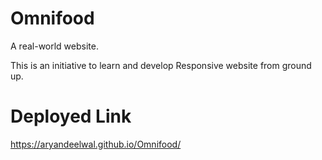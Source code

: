# Omnifood

A real-world website.

This is an initiative to learn and develop Responsive website from ground up.

# Deployed Link

https://aryandeelwal.github.io/Omnifood/


